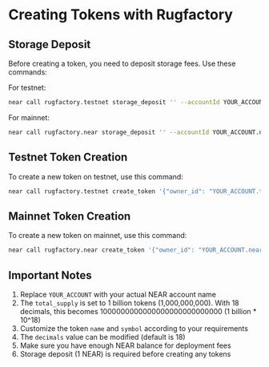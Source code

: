 # Creating Tokens with Rugfactory

## Storage Deposit

Before creating a token, you need to deposit storage fees. Use these commands:

For testnet:
```bash
near call rugfactory.testnet storage_deposit '' --accountId YOUR_ACCOUNT.testnet --amount 1
```

For mainnet:
```bash
near call rugfactory.near storage_deposit '' --accountId YOUR_ACCOUNT.near --amount 1
```

## Testnet Token Creation

To create a new token on testnet, use this command:

```bash
near call rugfactory.testnet create_token '{"owner_id": "YOUR_ACCOUNT.testnet", "total_supply": "1000000000000000000000000000", "metadata": { "spec": "ft-1.0.0", "name": "Example Token", "symbol": "EXMPL", "icon": null, "reference": null, "reference_hash": null, "decimals": 18 }}' --accountId YOUR_ACCOUNT.testnet
```

## Mainnet Token Creation

To create a new token on mainnet, use this command:

```bash
near call rugfactory.near create_token '{"owner_id": "YOUR_ACCOUNT.near", "total_supply": "1000000000000000000000000000", "metadata": { "spec": "ft-1.0.0", "name": "Example Token", "symbol": "EXMPL", "icon": null, "reference": null, "reference_hash": null, "decimals": 18 }}' --accountId YOUR_ACCOUNT.near
```

## Important Notes

1. Replace `YOUR_ACCOUNT` with your actual NEAR account name
2. The `total_supply` is set to 1 billion tokens (1,000,000,000). With 18 decimals, this becomes 1000000000000000000000000000 (1 billion * 10^18)
3. Customize the token `name` and `symbol` according to your requirements
4. The `decimals` value can be modified (default is 18)
5. Make sure you have enough NEAR balance for deployment fees
6. Storage deposit (1 NEAR) is required before creating any tokens